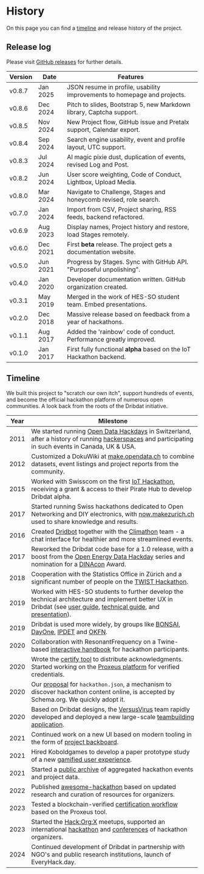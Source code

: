 # History

On this page you can find a [timeline](#timeline) and release history of the project.

## Release log

Please visit [GitHub releases](https://github.com/dribdat/dribdat/releases) for further details.

| Version | Date | Features |
| ------- | ---- | -------- |
| v0.8.7 | Jan 2025 | JSON resume in profile, usability improvements to homepage and projects. |
| v0.8.6 | Dec 2024 | Pitch to slides, Bootstrap 5, new Markdown library, Captcha support. |
| v0.8.5 | Nov 2024 | New Project flow, GitHub issue and Pretalx support, Calendar export. |
| v0.8.4 | Sep 2024 | Search engine usability, event and profile layout, UTC support. |
| v0.8.3 | Jul 2024 | AI magic pixie dust, duplication of events, revised Log and Post. |
| v0.8.2 | Jun 2024 | User score weighting, Code of Conduct, Lightbox, Upload Media. |
| v0.8.0 | Mar 2024 | Navigate to Challenge, Stages and honeycomb revised, role search. |
| v0.7.0 | Jan 2024 | Import from CSV, Project sharing, RSS feeds, backend refactored. |
| v0.6.9 | Aug 2023 | Display names, Project history and restore, load Stages remotely. | 
| v0.6.0 | Dec 2021 | First **beta** release. The project gets a documentation website. |
| v0.5.0 | Jun 2021 | Progress by Stages. Sync with GitHub API. "Purposeful unpolishing". |
| v0.4.0 | Jan 2020 | Developer documentation written. GitHub organization created. |
| v0.3.1 | May 2019 | Merged in the work of HES-SO student team. Embed presentations. |
| v0.2.0 | Dec 2018 | Massive release based on feedback from a year of hackathons. |
| v0.1.1 | Aug 2017 | Added the 'rainbow' code of conduct. Performance greatly improved. |
| v0.1.0 | Jan 2017 | First fully functional **alpha** based on the IoT Hackathon backend. |

## Timeline

We built this project to "scratch our own itch", support hundreds of events, and become the official hackathon platform of numerous open communities. A look back from the roots of the Dribdat initiative.

| Year | Milestone |
| ---- | --------- |
| 2011 | We started running [Open Data Hackdays](https://blog.datalets.ch/open-finance-data-hackdays-in-march-2013/) in Switzerland, after a history of running [hackerspaces](https://wiki.oxhack.org) and participating in such events in Canada, UK & USA. |
| 2012 | Customized a DokuWiki at [make.opendata.ch](https://make.opendata.ch/wiki) to combine datasets, event listings and project reports from the community. |
| 2015 | Worked with Swisscom on the first [IoT Hackathon](https://blog.datalets.ch/an-internet-of-open-things-to-tell-stories/), receiving a grant & access to their Pirate Hub to develop Dribdat alpha. |
| 2017 | Started running Swiss hackathons dedicated to Open Networking and DIY electronics, with [now.makezurich.ch](https://now.makezurich.ch/) used to share knowledge and results. |
| 2016 | Created [Dridbot](https://github.com/dribdat/dridbot) together with the [Climathon](https://blog.datalets.ch/023/) team - a chat interface for healthier and more streamlined events. |
| 2017 | Reworked the Dribdat code base for a 1.0 release, with a boost from the [Open Energy Data Hackday](https://hack.energy.opendata.ch/) series and nomination for a [DINAcon](https://www.netzwoche.ch/news/2017-09-21/nominierte-fuer-die-dinacon-awards-stehen-fest) Award. |
| 2018 | Cooperation with the Statistics Office in Zürich and a significant number of people on the [TWIST Hackathon](https://forum.opendata.ch/t/25-26-8-truth-within-statistics/373/4). |
| 2019 | Worked with HES-SO students to further develop the technical architecture and implement better UX in Dribdat (see [user guide](https://github.com/dribdat/design/blob/main/User%20guide.pdf), [technical guide](https://github.com/dribdat/design/blob/main/Technical%20guide%20final.pdf), and [presentation](https://web.tresorit.com/l/kiX8f#oo64odAnXTP_3DwwnDyh6Q)). |
| 2019 | Dribdat is used more widely, by groups like [BONSAI](https://github.com/BONSAMURAIS), [DayOne](https://www.dayone.swiss/community/dayone-events/health-hack/), [IPDET](https://ipdet.org/past-programs/ipdet-2020/ipdet-2020-evaluation-hackathon/teams-and-tools/the-evalhack-team/) and [OKFN](https://frictionlessdata.io/blog/2021/10/13/hackathon-wrap/). |
| 2020 | Collaboration with ResonantFrequency on a Twine-based [interactive handbook](https://dribdat.github.io/handbook/) for hackathon participants. |
| 2020 | Wrote the [certify tool](https://github.com/dribdat/certify?tab=readme-ov-file#certify) to distribute acknowledgments. Started working on the [Proxeus platform](https://hackathons.proxeus.org) for verified credentials. |
| 2020 | Our [proposal](https://github.com/dribdat/dribdat/issues/112) for `hackathon.json`, a mechanism to discover hackathon content online, is accepted by Schema.org. We quickly adopt it. | 
| 2020 | Based on Dribdat designs, the [VersusVirus](https://docs.google.com/document/d/11N__S_QdUKOjGYH7i37-EfHLn0V6akfkrF06ze_mQk0/edit#heading=h.mvn5bhspv3i8) team rapidly developed and deployed a new large-scale [teambuilding application](https://github.com/dribdat/VersusVirus-App). |
| 2021 | Continued work on a new UI based on modern tooling in the form of [project backboard](https://github.com/dribdat/backboard?tab=readme-ov-file#backboard-for-dribdat).
| 2021 | Hired Koboldgames to develop a paper prototype study of a new [gamified user experience](https://koboldgames.ch/blog/2021-01-13?lang=eng). |
| 2021 | Started a [public archive](https://github.com/OpendataCH/hackopendata-archive/commits/main/) of aggregated hackathon events and project data. |
| 2022 | Published [awesome-hackathon](https://project-awesome.org/dribdat/awesome-hackathon) based on updated research and curation of resources for organizers. |
| 2023 | Tested a blockchain-verified [certification workflow](https://hackorgx.dribdat.cc/project/2) based on the Proxeus tool. |
| 2023 | Started the [Hack:Org:X](https://hackorgx.dribdat.cc) meetups, supported an international [hackathon](https://www.upu.int/en/Universal-Postal-Union/Activities/Digital-Services/Postal-Data-Hackathon) and [conferences](https://blog.datalets.ch/094/) of hackathon organizers. |
| 2024 | Continued development of Dribdat in partnership with NGO's and public research institutions, launch of EveryHack.day. |
